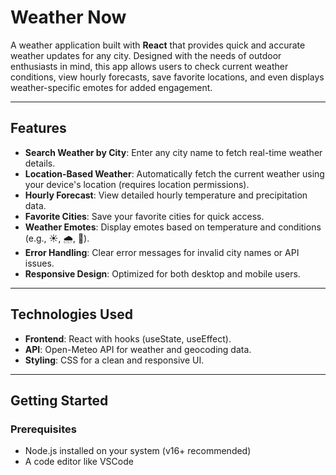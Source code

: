 # Weather Now

A weather application built with **React** that provides quick and accurate weather updates for any city. Designed with the needs of outdoor enthusiasts in mind, this app allows users to check current weather conditions, view hourly forecasts, save favorite locations, and even displays weather-specific emotes for added engagement.

---

## Features

- **Search Weather by City**: Enter any city name to fetch real-time weather details.
- **Location-Based Weather**: Automatically fetch the current weather using your device's location (requires location permissions).
- **Hourly Forecast**: View detailed hourly temperature and precipitation data.
- **Favorite Cities**: Save your favorite cities for quick access.
- **Weather Emotes**: Display emotes based on temperature and conditions (e.g., ☀️, 🌧️, 🥶).
- **Error Handling**: Clear error messages for invalid city names or API issues.
- **Responsive Design**: Optimized for both desktop and mobile users.

---

## Technologies Used

- **Frontend**: React with hooks (useState, useEffect).
- **API**: Open-Meteo API for weather and geocoding data.
- **Styling**: CSS for a clean and responsive UI.

---

## Getting Started

### Prerequisites

- Node.js installed on your system (v16+ recommended)
- A code editor like VSCode
